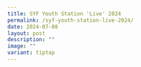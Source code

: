 ```yaml
---
title: SYF Youth Station 'Live' 2024
permalink: /syf-youth-station-live-2024/
date: 2024-07-08
layout: post
description: ""
image: ""
variant: tiptap
---
```

